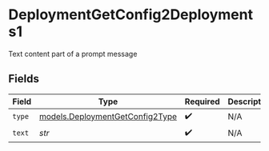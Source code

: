 # DeploymentGetConfig2Deployments1

Text content part of a prompt message


## Fields

| Field                                                                    | Type                                                                     | Required                                                                 | Description                                                              |
| ------------------------------------------------------------------------ | ------------------------------------------------------------------------ | ------------------------------------------------------------------------ | ------------------------------------------------------------------------ |
| `type`                                                                   | [models.DeploymentGetConfig2Type](../models/deploymentgetconfig2type.md) | :heavy_check_mark:                                                       | N/A                                                                      |
| `text`                                                                   | *str*                                                                    | :heavy_check_mark:                                                       | N/A                                                                      |
